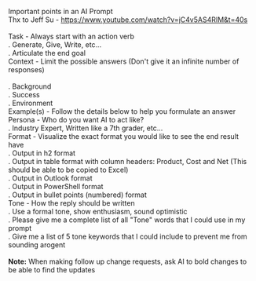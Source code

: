 Important points in an AI Prompt  <br>
            Thx to Jeff Su - https://www.youtube.com/watch?v=jC4v5AS4RIM&t=40s <br>
 <br>
Task - Always start with an action verb <br>
      . Generate, Give, Write, etc...   <br>
      . Articulate the end goal   <br>
Context - Limit the possible answers (Don't give it an infinite number of responses) <br>  
      . Background   <br>
      . Success   <br>
      . Environment   <br>
Example(s) -  Follow the details below to help you formulate an answer   <br>
Persona - Who do you want AI to act like?   <br>
      . Industry Expert, Written like a 7th grader, etc...   <br>
Format - Visualize the exact format you would like to see the end result have   <br>
      . Output in h2 format   <br>
      . Output in table format with column headers: Product, Cost and Net  (This should be able to be copied to Excel)   <br>
      . Output in Outlook format   <br>
      . Output in PowerShell format   <br>
      . Output in bullet points (numbered) format   <br>
Tone - How the reply should be written   <br>
      . Use a formal tone, show enthusiasm, sound optimistic   <br>
            . Please give me a complete list of all "Tone" words that I could use in my prompt   <br>
            . Give me a list of 5 tone keywords that I could include to prevent me from sounding arogent   <br>
   <br>
**Note:** When making follow up change requests, ask AI to bold changes to be able to find the updates   <br>

